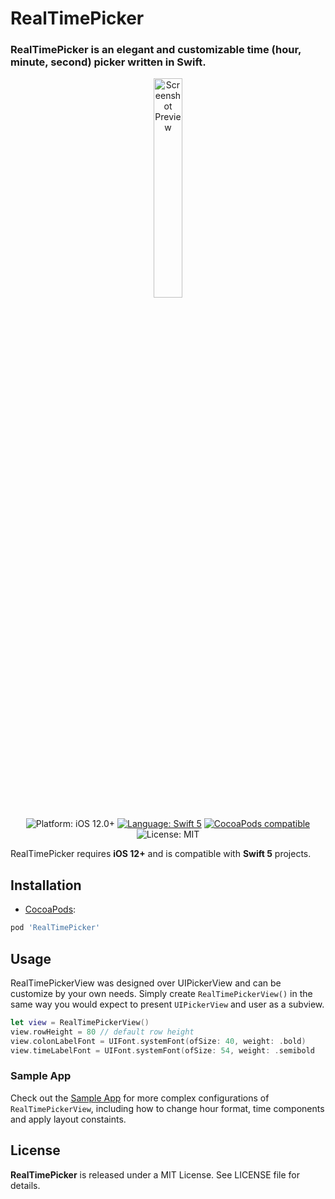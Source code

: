 # RealTimePicker

### RealTimePicker is an elegant and customizable time (hour, minute, second) picker written in Swift.

<p align="center">
    <img src="https://github.com/toure20/RealTimePicker/blob/master/Screenshots/hour_min_screen.png" width="30%" height="30%" alt="Screenshot Preview" />
</p>

<p align="center">
    <img src="https://img.shields.io/badge/Platform-iOS_12+-green.svg" alt="Platform: iOS 12.0+" />
    <a href="https://developer.apple.com/swift" target="_blank"><img src="https://img.shields.io/badge/Language-Swift_5-blueviolet.svg" alt="Language: Swift 5" /></a>
    <a href="https://cocoapods.org/pods/RealTimePicker" target="_blank"><img src="https://img.shields.io/badge/CocoaPods-v1.0-red.svg" alt="CocoaPods compatible" /></a>
    <img src="https://img.shields.io/badge/License-MIT-green.svg" alt="License: MIT" />
</p>


RealTimePicker requires **iOS 12+** and is compatible with **Swift 5** projects.

## Installation

* <a href="https://guides.cocoapods.org/using/using-cocoapods.html" target="_blank">CocoaPods</a>:

```ruby
pod 'RealTimePicker'
```

## Usage

RealTimePickerView was designed over UIPickerView and can be customize by your own needs. Simply create `RealTimePickerView()` in the same way you would expect to present `UIPickerView` and user as a subview.

```swift
let view = RealTimePickerView()
view.rowHeight = 80 // default row height
view.colonLabelFont = UIFont.systemFont(ofSize: 40, weight: .bold)
view.timeLabelFont = UIFont.systemFont(ofSize: 54, weight: .semibold
```

### Sample App

Check out the [Sample App](https://github.com/toure20/RealTimePicker/tree/master/RealTimePickerExamples) for more complex configurations of `RealTimePickerView`, including how to change hour format, time components and apply layout constaints.

## License

<b>RealTimePicker</b> is released under a MIT License. See LICENSE file for details.
